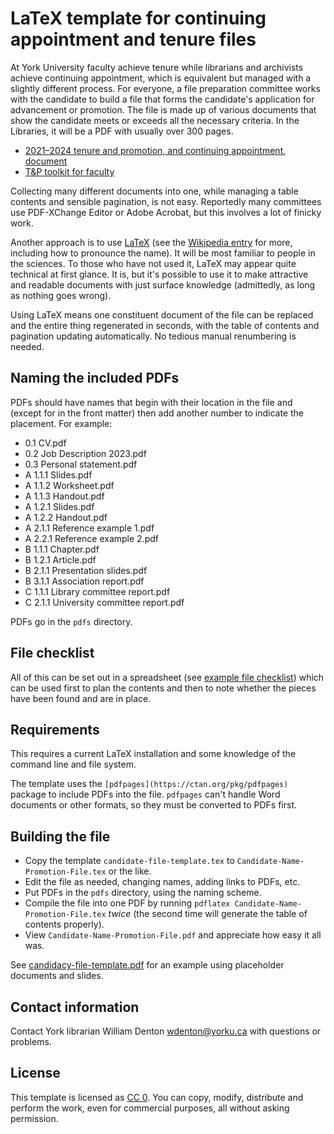 # LaTeX template for continuing appointment and tenure files

At York University faculty achieve tenure while librarians and archivists achieve continuing appointment, which is equivalent but managed with a slightly different process.  For everyone, a file preparation committee works with the candidate to build a file that forms the candidate's application for advancement or promotion.  The file is made up of various documents that show the candidate meets or exceeds all the necessary criteria.  In the Libraries, it will be a PDF with usually over 300 pages.

+ [2021–2024 tenure and promotion, and continuing appointment, document](https://www.yufa.ca/2021_24_t_p)
+ [T&P toolkit for faculty](https://www.yorku.ca/secretariat/senate/tenure-and-promotions-committee/tp-toolkit/)

Collecting many different documents into one, while managing a table contents and sensible pagination, is not easy.  Reportedly many committees use PDF-XChange Editor or Adobe Acrobat, but this involves a lot of finicky work.

Another approach is to use [LaTeX](https://www.latex-project.org/) (see the [Wikipedia entry](https://en.wikipedia.org/wiki/LaTeX) for more, including how to pronounce the name).  It will be most familiar to people in the sciences.  To those who have not used it, LaTeX may appear quite technical at first glance.  It is, but it's possible to use it to make attractive and readable documents with just surface knowledge (admittedly, as long as nothing goes wrong).

Using LaTeX means one constituent document of the file can be replaced and the entire thing regenerated in seconds, with the table of contents and pagination updating automatically.  No tedious manual renumbering is needed.

## Naming the included PDFs

PDFs should have names that begin with their location in the file and (except for in the front matter) then add another number to indicate the placement. For example:

+ 0.1 CV.pdf
+ 0.2 Job Description 2023.pdf
+ 0.3 Personal statement.pdf
+ A 1.1.1 Slides.pdf
+ A 1.1.2 Worksheet.pdf
+ A 1.1.3 Handout.pdf
+ A 1.2.1 Slides.pdf
+ A 1.2.2 Handout.pdf
+ A 2.1.1 Reference example 1.pdf
+ A 2.2.1 Reference example 2.pdf
+ B 1.1.1 Chapter.pdf
+ B 1.2.1 Article.pdf
+ B 2.1.1 Presentation slides.pdf
+ B 3.1.1 Association report.pdf
+ C 1.1.1 Library committee report.pdf
+ C 2.1.1 University committee report.pdf

PDFs go in the `pdfs` directory.

## File checklist

All of this can be set out in a spreadsheet (see [example file checklist](file-checklist.ods)) which can be used first to plan the contents and then to note whether the pieces have been found and are in place.

## Requirements

This requires a current LaTeX installation and some knowledge of the command line and file system.

The template uses the  `[pdfpages](https://ctan.org/pkg/pdfpages)` package to include PDFs into the file.  `pdfpages` can't handle Word documents or other formats, so they must be converted to PDFs first.

## Building the file

+ Copy the template `candidate-file-template.tex` to `Candidate-Name-Promotion-File.tex` or the like.
+ Edit the file as needed, changing names, adding links to PDFs, etc.
+ Put PDFs in the `pdfs` directory, using the naming scheme.
+ Compile the file into one PDF by running `pdflatex Candidate-Name-Promotion-File.tex` *twice* (the second time will generate the table of contents properly).
+ View `Candidate-Name-Promotion-File.pdf` and appreciate how easy it all was.

See [candidacy-file-template.pdf](candidacy-file-template.pdf) for an example using placeholder documents and slides.

## Contact information

Contact York librarian William Denton <wdenton@yorku.ca> with questions or problems.

## License

This template is licensed as [CC 0](https://creativecommons.org/publicdomain/zero/1.0/).  You can copy, modify, distribute and perform the work, even for commercial purposes, all without asking permission.
